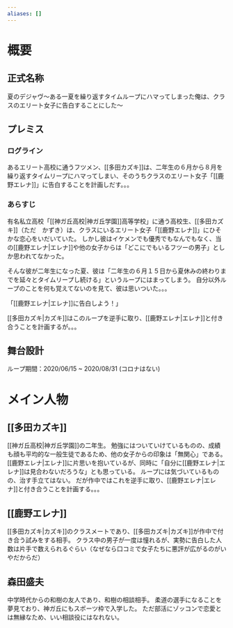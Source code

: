 ```yaml
---
aliases: []
---
```

# 概要
## 正式名称
夏のデジャヴ～ある一夏を繰り返すタイムループにハマってしまった俺は、クラスのエリート女子に告白することにした～
## プレミス
### ログライン
あるエリート高校に通うフツメン、[[多田カズキ]]は、二年生の６月から８月を繰り返すタイムリープにハマってしまい、そのうちクラスのエリート女子「[[鹿野エレナ]]」に告白することを計画しだす。。。
### あらすじ
有名私立高校「[[神ガ丘高校|神ガ丘学園]]高等学校」に通う高校生、[[多田カズキ]]（ただ　かずき）は、クラスにいるエリート女子「[[鹿野エレナ]]」にひそかな恋心をいだいていた。
しかし彼はイケメンでも優秀でもなんでもなく、当の[[鹿野エレナ|エレナ]]や他の女子からは「どこにでもいるフツーの男子」としか思われてなかった。

そんな彼が二年生になった夏、彼は「二年生の６月１５日から夏休みの終わりまでを延々とタイムリープし続ける」というループにはまってしまう。
自分以外ループのことを何も覚えてないのを見て、彼は思いついた。。。

「[[鹿野エレナ|エレナ]]に告白しよう！」

[[多田カズキ|カズキ]]はこのループを逆手に取り、[[鹿野エレナ|エレナ]]と付き合うことを計画するが。。。
## 舞台設計
ループ期間：2020/06/15 ~ 2020/08/31 (コロナはない)
# メイン人物
## [[多田カズキ]]
[[神ガ丘高校|神ガ丘学園]]の二年生。
勉強にはついていけているものの、成績も顔も平均的な一般生徒であるため、他の女子からの印象は「無関心」である。
[[鹿野エレナ|エレナ]]に片思いを抱いているが、同時に「自分に[[鹿野エレナ|エレナ]]は見合わないだろうな」とも思っている。
ループには気づいているものの、治す手立てはない。
だが作中ではこれを逆手に取り、[[鹿野エレナ|エレナ]]と付き合うことを計画する。。。

## [[鹿野エレナ]]
[[多田カズキ|カズキ]]のクラスメートであり、[[多田カズキ|カズキ]]が作中で付き合う試みをする相手。
クラス中の男子が一度は憧れるが、実勢に告白した人数は片手で数えられるぐらい（なぜなら口コミで女子たちに悪評が広がるのがいやだからだ）

## 森田盛夫
中学時代からの和樹の友人であり、和樹の相談相手。
柔道の選手になることを夢見ており、神ガ丘にもスポーツ枠で入学した。
ただ部活にゾッコンで恋愛とは無縁なため、いい相談役にはなれない。
